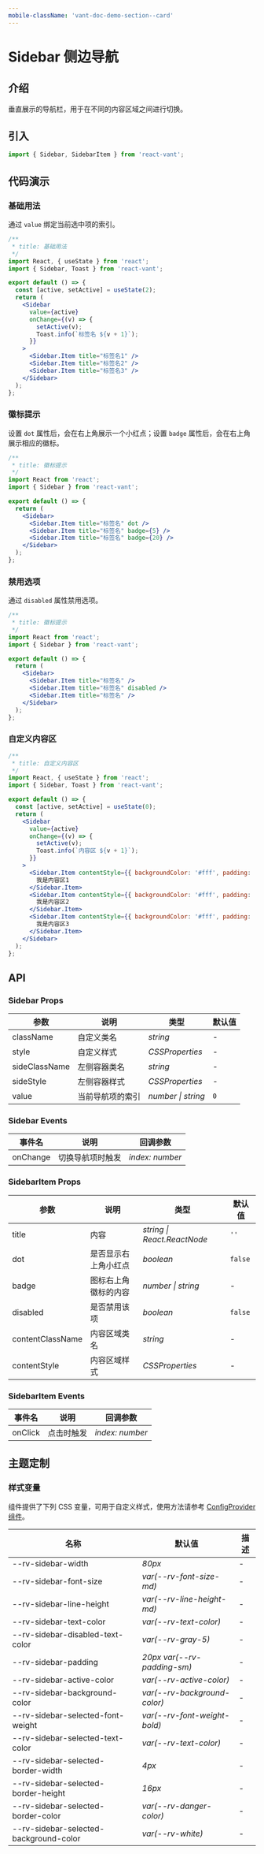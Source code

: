 ```yaml
---
mobile-className: 'vant-doc-demo-section--card'
---
```


# Sidebar 侧边导航

## 介绍

垂直展示的导航栏，用于在不同的内容区域之间进行切换。

## 引入

```js
import { Sidebar, SidebarItem } from 'react-vant';
```

## 代码演示

### 基础用法

通过 `value` 绑定当前选中项的索引。

```jsx
/**
 * title: 基础用法
 */
import React, { useState } from 'react';
import { Sidebar, Toast } from 'react-vant';

export default () => {
  const [active, setActive] = useState(2);
  return (
    <Sidebar
      value={active}
      onChange={(v) => {
        setActive(v);
        Toast.info(`标签名 ${v + 1}`);
      }}
    >
      <Sidebar.Item title="标签名1" />
      <Sidebar.Item title="标签名2" />
      <Sidebar.Item title="标签名3" />
    </Sidebar>
  );
};
```

### 徽标提示

设置 `dot` 属性后，会在右上角展示一个小红点；设置 `badge` 属性后，会在右上角展示相应的徽标。

```jsx
/**
 * title: 徽标提示
 */
import React from 'react';
import { Sidebar } from 'react-vant';

export default () => {
  return (
    <Sidebar>
      <Sidebar.Item title="标签名" dot />
      <Sidebar.Item title="标签名" badge={5} />
      <Sidebar.Item title="标签名" badge={20} />
    </Sidebar>
  );
};
```

### 禁用选项

通过 `disabled` 属性禁用选项。

```jsx
/**
 * title: 徽标提示
 */
import React from 'react';
import { Sidebar } from 'react-vant';

export default () => {
  return (
    <Sidebar>
      <Sidebar.Item title="标签名" />
      <Sidebar.Item title="标签名" disabled />
      <Sidebar.Item title="标签名" />
    </Sidebar>
  );
};
```

### 自定义内容区

```jsx
/**
 * title: 自定义内容区
 */
import React, { useState } from 'react';
import { Sidebar, Toast } from 'react-vant';

export default () => {
  const [active, setActive] = useState(0);
  return (
    <Sidebar
      value={active}
      onChange={(v) => {
        setActive(v);
        Toast.info(`内容区 ${v + 1}`);
      }}
    >
      <Sidebar.Item contentStyle={{ backgroundColor: '#fff', padding: '18px 10px' }} title="内容1">
        我是内容区1
      </Sidebar.Item>
      <Sidebar.Item contentStyle={{ backgroundColor: '#fff', padding: '18px 10px' }} title="内容2">
        我是内容区2
      </Sidebar.Item>
      <Sidebar.Item contentStyle={{ backgroundColor: '#fff', padding: '18px 10px' }} title="内容3">
        我是内容区3
      </Sidebar.Item>
    </Sidebar>
  );
};
```

## API

### Sidebar Props

| 参数          | 说明             | 类型               | 默认值 |
| ------------- | ---------------- | ------------------ | ------ |
| className     | 自定义类名       | _string_           | -      |
| style         | 自定义样式       | _CSSProperties_    | -      |
| sideClassName | 左侧容器类名     | _string_           | -      |
| sideStyle     | 左侧容器样式     | _CSSProperties_    | -      |
| value         | 当前导航项的索引 | _number \| string_ | `0`    |

### Sidebar Events

| 事件名   | 说明             | 回调参数        |
| -------- | ---------------- | --------------- |
| onChange | 切换导航项时触发 | _index: number_ |

### SidebarItem Props

| 参数 | 说明 | 类型 | 默认值 |
| --- | --- | --- | --- |
| title | 内容 | _string \| React.ReactNode_ | `''` |
| dot | 是否显示右上角小红点 | _boolean_ | `false` |
| badge | 图标右上角徽标的内容 | _number \| string_ | - |
| disabled | 是否禁用该项 | _boolean_ | `false` |
| contentClassName | 内容区域类名 | _string_ | - |
| contentStyle | 内容区域样式 | _CSSProperties_ | - |

### SidebarItem Events

| 事件名  | 说明       | 回调参数        |
| ------- | ---------- | --------------- |
| onClick | 点击时触发 | _index: number_ |

## 主题定制

### 样式变量

组件提供了下列 CSS 变量，可用于自定义样式，使用方法请参考 [ConfigProvider 组件](/components/config-provider)。

| 名称                                   | 默认值                       | 描述 |
| -------------------------------------- | ---------------------------- | ---- |
| --rv-sidebar-width                     | _80px_                       | -    |
| --rv-sidebar-font-size                 | _var(--rv-font-size-md)_     | -    |
| --rv-sidebar-line-height               | _var(--rv-line-height-md)_   | -    |
| --rv-sidebar-text-color                | _var(--rv-text-color)_       | -    |
| --rv-sidebar-disabled-text-color       | _var(--rv-gray-5)_           | -    |
| --rv-sidebar-padding                   | _20px var(--rv-padding-sm)_  | -    |
| --rv-sidebar-active-color              | _var(--rv-active-color)_     | -    |
| --rv-sidebar-background-color          | _var(--rv-background-color)_ | -    |
| --rv-sidebar-selected-font-weight      | _var(--rv-font-weight-bold)_ | -    |
| --rv-sidebar-selected-text-color       | _var(--rv-text-color)_       | -    |
| --rv-sidebar-selected-border-width     | _4px_                        | -    |
| --rv-sidebar-selected-border-height    | _16px_                       | -    |
| --rv-sidebar-selected-border-color     | _var(--rv-danger-color)_     | -    |
| --rv-sidebar-selected-background-color | _var(--rv-white)_            | -    |
